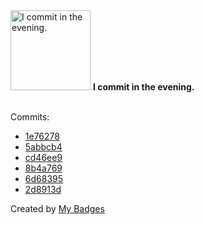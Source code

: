 <img src="https://my-badges.github.io/my-badges/evening-commits.png" alt="I commit in the evening." title="I commit in the evening." width="128">
<strong>I commit in the evening.</strong>
<br><br>

Commits:

- <a href="https://github.com/mmichie/dotfiles/commit/1e7627844c39ce65ea65e083754ea8668a7c20fc">1e76278</a>
- <a href="https://github.com/mmichie/dotfiles/commit/5abbcb406fe5a34c405829b7cc7ae087c885d573">5abbcb4</a>
- <a href="https://github.com/mmichie/dotfiles/commit/cd46ee981b6fcc2c4f6b177b394b29a61c568d5e">cd46ee9</a>
- <a href="https://github.com/mmichie/dotfiles/commit/8b4a769a0a4943ff12cc3837563ae90bf1d304db">8b4a769</a>
- <a href="https://github.com/mmichie/dotfiles/commit/6d68395f2b59549ddf8236b9684876faa64c6383">6d68395</a>
- <a href="https://github.com/mmichie/dotfiles/commit/2d8913d703426592fddbb8d38a0535e1969a9f29">2d8913d</a>


Created by <a href="https://github.com/my-badges/my-badges">My Badges</a>